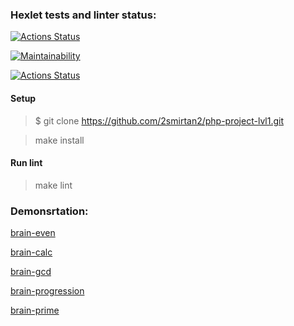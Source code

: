### Hexlet tests and linter status:
[![Actions Status](https://github.com/2smirtan2/php-project-lvl1/workflows/hexlet-check/badge.svg)](https://github.com/2smirtan2/php-project-lvl1/actions)

[![Maintainability](https://api.codeclimate.com/v1/badges/d4589be2e024bc9f9d73/maintainability)](https://codeclimate.com/github/2smirtan2/php-project-lvl1/maintainability)

[![Actions Status](https://github.com/2smirtan2/php-project-lvl1/workflows/make-lint/badge.svg)](https://github.com/2smirtan2/php-project-lvl1/actions)

#### Setup

> $ git clone https://github.com/2smirtan2/php-project-lvl1.git

> make install

#### Run lint

> make lint


### Demonsrtation:
[brain-even](https://asciinema.org/a/FjRa7smbFJrRt4RwVpC8Bm3RN)

[brain-calc](https://asciinema.org/a/ZHqR6u4DEXM0lEKF5muABqPqq)

[brain-gcd](https://asciinema.org/a/iw4Og1LR15p0T0DObGnRnTsWG)

[brain-progression](https://asciinema.org/a/m15m8wPSrvU0xc4H4sFoflH61)

[brain-prime](https://asciinema.org/a/27L5DF9kLGfBOgcNimMVtOAvq)